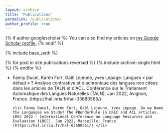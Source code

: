```yaml
---
layout: archive
title: "Publications"
permalink: /publications/
author_profile: true
---
```


{% if author.googlescholar %}
  You can also find my articles on <u><a href="[{{author.googlescholar}}](https://scholar.google.com/citations?user=yR-y0zIAAAAJ)">my Google Scholar profile</a>.</u>
{% endif %}

{% include base_path %}

{% for post in site.publications reversed %}
  {% include archive-single.html %}
{% endfor %}
 <ul>
    <li> Fanny Ducel, Karën Fort, Gaël Lejeune, yves Lepage. Langues « par défaut » ? Analyse contrastive et diachronique des langues non citées dans les articles de TALN et d'ACL. Conférence sur le Traitement Automatique des Langues Naturelles (TALN), Jun 2022, Avignon, France. ⟨https://hal.inria.fr/hal-03680565/) </li>
      
      
    <li> Fanny Ducel, Karën Fort, Gaël Lejeune, Yves Lepage. Do we Name the Languages we Study? The #BenderRule in LREC and ACL articles. LREC 2022 - International Conference on Language Resources and Evaluation (LREC), Jun 2022, Marseille, France. ⟨https://hal.inria.fr/hal-03680561/) </li>
  
 </ul>
